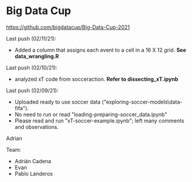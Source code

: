 # Big Data Cup
https://github.com/bigdatacup/Big-Data-Cup-2021


Last push (02/11/21):
- Added a column that assigns each event to a cell in a 16 X 12 grid. **See data_wrangling.R**

Last push (02/10/21):
- analyzed xT code from socceraction. **Refer to dissecting_xT.ipynb**

Last push (02/09/21):
- Uploaded ready to use soccer data ("exploring-soccer-models\data-fifa").
- No need to run or read "loading-preparing-soccer_data.ipynb"
- Please read and run "xT-soccer-example.ipynb"; left many comments and observations.

Adrian


Team:
* Adrián Cadena
* Evan
* Pablo Landeros
